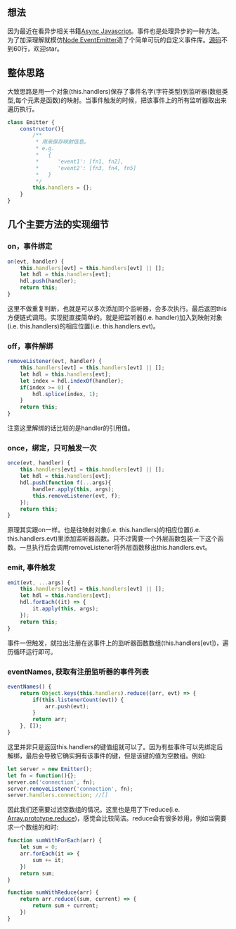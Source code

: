 ## 想法

因为最近在看异步相关书籍[Async Javascript](https://github.com/n0ruSh/the-art-of-reading/blob/master/javascript/Async%20Javascript/Async%20JavaScript.pdf)。事件也是处理异步的一种方法。为了加深理解就模仿[Node EventEmitter](https://nodejs.org/api/events.html)造了个简单可玩的自定义事件库。[源码](https://github.com/n0ruSh/the-art-of-reading/blob/master/javascript/Async%20Javascript/event.js)不到60行，欢迎star。

## 整体思路

大致思路是用一个对象(this.handlers)保存了事件名字(字符类型)到监听器(数组类型,每个元素是函数)的映射。当事件触发的时候，把该事件上的所有监听器取出来遍历执行。

```javascript
class Emitter {
    constructor(){
        /**
         * 用来保存映射信息。
         * e.g. 
         *   {
         *      'event1': [fn1, fn2],
         *      'event2': [fn3, fn4, fn5]
         *   }
         */
        this.handlers = {};
    }
}
```

## 几个主要方法的实现细节

### on，事件绑定

```javascript
on(evt, handler) {
    this.handlers[evt] = this.handlers[evt] || [];
    let hdl = this.handlers[evt];
    hdl.push(handler);
    return this;
}
```
这里不做重复判断，也就是可以多次添加同个监听器，会多次执行。最后返回this方便链式调用。实现挺直接简单的。就是把监听器(i.e. handler)加入到映射对象(i.e. this.handlers)的相应位置(i.e. this.handlers.evt)。

### off，事件解绑
```javascript
removeListener(evt, handler) {
    this.handlers[evt] = this.handlers[evt] || [];
    let hdl = this.handlers[evt];
    let index = hdl.indexOf(handler);
    if(index >= 0) {
        hdl.splice(index, 1);
    }
    return this;
}
```
注意这里解绑的话比较的是handler的引用值。

### once，绑定，只可触发一次

```javascript
once(evt, handler) {
    this.handlers[evt] = this.handlers[evt] || [];
    let hdl = this.handlers[evt];
    hdl.push(function f(...args){
        handler.apply(this, args);
        this.removeListener(evt, f);
    });
    return this;
}
```
原理其实跟on一样。也是往映射对象(i.e. this.handlers)的相应位置(i.e. this.handlers.evt)里添加监听器函数。只不过需要一个外层函数包装一下这个函数。一旦执行后会调用removeListener将外层函数移出this.handlers.evt。

### emit, 事件触发

```javascript
emit(evt, ...args) {
    this.handlers[evt] = this.handlers[evt] || [];
    let hdl = this.handlers[evt];
    hdl.forEach((it) => {
        it.apply(this, args);
    });
    return this;
}
```
事件一但触发，就拉出注册在这事件上的监听器函数数组(this.handlers[evt])，遍历循环运行即可。

### eventNames, 获取有注册监听器的事件列表

```javascript
eventNames() {
    return Object.keys(this.handlers).reduce((arr, evt) => {
        if(this.listenerCount(evt)) {
            arr.push(evt);
        }
        return arr;
    }, []);
}
```
这里并非只是返回this.handlers的键值组就可以了。因为有些事件可以先绑定后解绑，最后会导致它确实拥有该事件的键，但是该键的值为空数组。例如:

```javascript
let server = new Emitter();
let fn = function(){};
server.on('connection', fn);
server.removeListener('connection', fn);
server.handlers.connection; //[]
```
因此我们还需要过滤空数组的情况。这里也是用了下reduce(i.e. [Array.prototype.reduce](https://developer.mozilla.org/en-US/docs/Web/JavaScript/Reference/Global_Objects/Array/Reduce?v=example))，感觉会比较简洁。reduce会有很多妙用，例如当需要求一个数组的和时:

```javascript
function sumWithForEach(arr) {
    let sum = 0;
    arr.forEach(it => {
        sum += it;
    })
    return sum;
}

function sumWithReduce(arr) {
    return arr.reduce((sum, current) => {
        return sum + current;
    })
}
```
